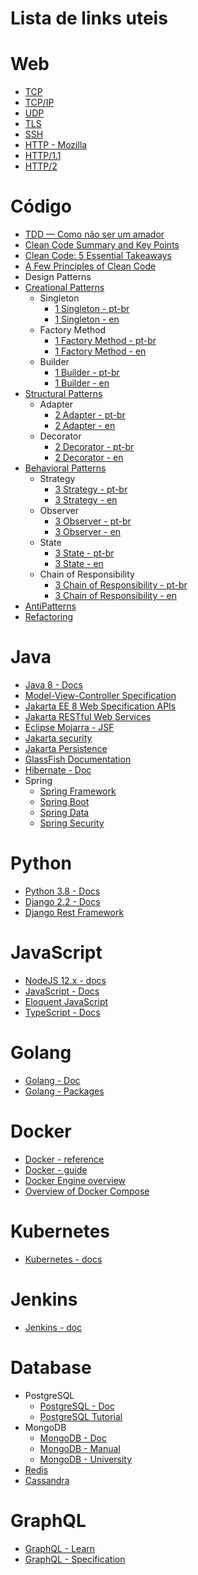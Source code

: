 # Lista de links uteis

# Web
 - [TCP](https://pt.wikipedia.org/wiki/Transmission_Control_Protocol)
 - [TCP/IP](https://pt.wikipedia.org/wiki/TCP/IP)
 - [UDP](https://pt.wikipedia.org/wiki/User_Datagram_Protocol)
 - [TLS](https://pt.wikipedia.org/wiki/Transport_Layer_Security)
 - [SSH](https://pt.wikipedia.org/wiki/Secure_Shell)
 - [HTTP - Mozilla](https://developer.mozilla.org/pt-BR/docs/Web/HTTP)
 - [HTTP/1.1](https://tools.ietf.org/html/rfc2616)
 - [HTTP/2](https://tools.ietf.org/html/rfc7540)

# Código
- [TDD — Como não ser um amador](https://bar8.com.br/tdd-abap-sap-f8b5c1780049)
- [Clean Code Summary and Key Points](https://dzone.com/articles/clean-code-summary-and-key-points)
- [Clean Code: 5 Essential Takeaways](https://medium.com/better-programming/clean-code-5-essential-takeaways-2a0b17ccd05c)
- [A Few Principles of Clean Code](https://x-team.com/blog/principles-clean-code/)
- Design Patterns
- [Creational Patterns](https://refactoring.guru/pt-br/design-patterns/creational-patterns)
    - Singleton
      - [1 Singleton - pt-br](https://refactoring.guru/pt-br/design-patterns/singleton)
      - [1 Singleton - en](https://sourcemaking.com/design_patterns/singleton)
    - Factory Method
      - [1 Factory Method - pt-br](https://refactoring.guru/pt-br/design-patterns/factory-method)
      - [1 Factory Method - en](https://sourcemaking.com/design_patterns/factory_method)
    - Builder
      - [1 Builder - pt-br](https://refactoring.guru/pt-br/design-patterns/builder)
      - [1 Builder - en](https://sourcemaking.com/design_patterns/builder)
- [Structural Patterns](https://refactoring.guru/pt-br/design-patterns/structural-patterns)
    - Adapter
      - [2 Adapter - pt-br](https://refactoring.guru/pt-br/design-patterns/adapter)
      - [2 Adapter - en](https://sourcemaking.com/design_patterns/adapter)
    - Decorator
      - [2 Decorator - pt-br](https://refactoring.guru/pt-br/design-patterns/decorator)
      - [2 Decorator - en](https://sourcemaking.com/design_patterns/decorator)
- [Behavioral Patterns](https://refactoring.guru/pt-br/design-patterns/behavioral-patterns)
    - Strategy
      - [3 Strategy - pt-br](https://refactoring.guru/pt-br/design-patterns/strategy)
      - [3 Strategy - en](https://sourcemaking.com/design_patterns/strategy)
    - Observer
      - [3 Observer - pt-br](https://refactoring.guru/pt-br/design-patterns/observer)
      - [3 Observer - en](https://sourcemaking.com/design_patterns/observer)
    - State
      - [3 State - pt-br](https://refactoring.guru/pt-br/design-patterns/state)
      - [3 State - en](https://sourcemaking.com/design_patterns/state)
    - Chain of Responsibility
      - [3 Chain of Responsibility - pt-br](https://refactoring.guru/pt-br/design-patterns/chain-of-responsibility)
      - [3 Chain of Responsibility - en](https://sourcemaking.com/design_patterns/chain_of_responsibility)
- [AntiPatterns](https://sourcemaking.com/antipatterns)
- [Refactoring](https://sourcemaking.com/refactoring)


# Java
- [Java 8 - Docs](https://docs.oracle.com/javase/8/docs/)
- [Model-View-Controller Specification](https://www.mvc-spec.org/)
- [Jakarta EE 8 Web Specification APIs](https://jakarta.ee/specifications/webprofile/8/apidocs/)
- [Jakarta RESTful Web Services](https://jakarta.ee/specifications/restful-ws/3.0/)
- [Eclipse Mojarra - JSF](https://eclipse-ee4j.github.io/mojarra/)
- [Jakarta security](https://jakarta.ee/specifications/security/2.0/)
- [Jakarta Persistence](https://jakarta.ee/specifications/persistence/3.0/persistence_3.0-RC2.html)
- [GlassFish Documentation](https://javaee.github.io/glassfish/documentation)
- [Hibernate - Doc](https://hibernate.org/orm/documentation/5.4/)
- Spring
  - [Spring Framework](https://spring.io/projects/spring-framework)
  - [Spring Boot](https://spring.io/projects/spring-boot)
  - [Spring Data](https://spring.io/projects/spring-data)
  - [Spring Security](https://spring.io/projects/spring-security)

# Python
- [Python 3.8 - Docs](https://docs.python.org/3/library/index.html)
- [Django 2.2 - Docs](https://docs.djangoproject.com/en/2.2/)
- [Django Rest Framework](https://www.django-rest-framework.org/)

# JavaScript
- [NodeJS 12.x - docs](https://nodejs.org/docs/latest-v12.x/api/index.html)
- [JavaScript - Docs](https://developer.mozilla.org/en-US/docs/Web/JavaScript)
- [Eloquent JavaScript](https://eloquentjavascript.net/)
- [TypeScript - Docs](https://www.typescriptlang.org/docs/home.html)

# Golang
- [Golang - Doc](https://golang.org/doc/)
- [Golang - Packages](https://golang.org/pkg/)

# Docker
- [Docker - reference](https://docs.docker.com/reference/)
- [Docker - guide](https://docs.docker.com/develop/)
- [Docker Engine overview](https://docs.docker.com/engine/)
- [Overview of Docker Compose](https://docs.docker.com/compose/)

# Kubernetes
- [Kubernetes - docs](https://kubernetes.io/docs/home/)

# Jenkins
- [Jenkins - doc](https://www.jenkins.io/doc/)

# Database
- PostgreSQL
  - [PostgreSQL - Doc](https://www.postgresql.org/docs/)
  - [PostgreSQL Tutorial](https://www.postgresqltutorial.com/)
- MongoDB
  - [MongoDB - Doc](https://docs.mongodb.com/)
  - [MongoDB - Manual](https://docs.mongodb.com/manual/)
  - [MongoDB - University](https://university.mongodb.com/)
- [Redis](https://redis.io/documentation)
- [Cassandra](https://cassandra.apache.org/doc/latest/)

# GraphQL
  - [GraphQL - Learn](https://graphql.org/learn/)
  - [GraphQL - Specification](http://spec.graphql.org/draft/)
